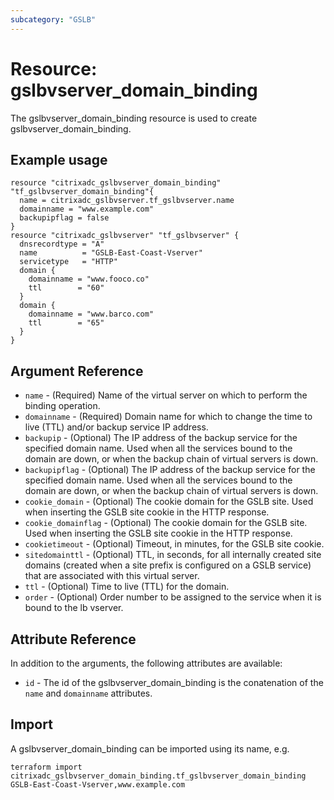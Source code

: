 ```yaml
---
subcategory: "GSLB"
---
```


# Resource: gslbvserver_domain_binding

The gslbvserver_domain_binding resource is used to create gslbvserver_domain_binding.


## Example usage

```hcl
resource "citrixadc_gslbvserver_domain_binding" "tf_gslbvserver_domain_binding"{
  name = citrixadc_gslbvserver.tf_gslbvserver.name
  domainname = "www.example.com"
  backupipflag = false
}
resource "citrixadc_gslbvserver" "tf_gslbvserver" {
  dnsrecordtype = "A"
  name          = "GSLB-East-Coast-Vserver"
  servicetype   = "HTTP"
  domain {
    domainname = "www.fooco.co"
    ttl        = "60"
  }
  domain {
    domainname = "www.barco.com"
    ttl        = "65"
  }
}

```


## Argument Reference

* `name` - (Required) Name of the virtual server on which to perform the binding operation.
* `domainname` - (Required) Domain name for which to change the time to live (TTL) and/or backup service IP address.
* `backupip` - (Optional) The IP address of the backup service for the specified domain name. Used when all the services bound to the domain are down, or when the backup chain of virtual servers is down.
* `backupipflag` - (Optional) The IP address of the backup service for the specified domain name. Used when all the services bound to the domain are down, or when the backup chain of virtual servers is down.
* `cookie_domain` - (Optional) The cookie domain for the GSLB site. Used when inserting the GSLB site cookie in the HTTP response.
* `cookie_domainflag` - (Optional) The cookie domain for the GSLB site. Used when inserting the GSLB site cookie in the HTTP response.
* `cookietimeout` - (Optional) Timeout, in minutes, for the GSLB site cookie.
* `sitedomainttl` - (Optional) TTL, in seconds, for all internally created site domains (created when a site prefix is configured on a GSLB service) that are associated with this virtual server.
* `ttl` - (Optional) Time to live (TTL) for the domain.
* `order` - (Optional) Order number to be assigned to the service when it is bound to the lb vserver. 


## Attribute Reference

In addition to the arguments, the following attributes are available:

* `id` - The id of the gslbvserver_domain_binding is the conatenation of the `name` and `domainname` attributes.


## Import

A gslbvserver_domain_binding can be imported using its name, e.g.

```shell
terraform import citrixadc_gslbvserver_domain_binding.tf_gslbvserver_domain_binding GSLB-East-Coast-Vserver,www.example.com
```
